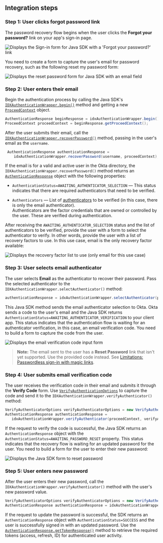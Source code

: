 ## Integration steps

### Step 1: User clicks forgot password link

The password recovery flow begins when the user clicks the **Forgot your password?** link on your app's sign-in page.

<div class="common-image-format">

![Displays the Sign-in form for Java SDK with a 'Forgot your password?' link](/img/oie-embedded-sdk/oie-embedded-sdk-use-case-pwd-recovery-screenshot-forgot-java.png)

</div>

You need to create a form to capture the user's email for password recovery, such as the following reset my password form:

<div class="common-image-format">

![Displays the reset password form for Java SDK with an email field](/img/oie-embedded-sdk/oie-embedded-sdk-use-case-pwd-recovery-screenshot-reset-java.png)

</div>

### Step 2: User enters their email

Begin the authentication process by calling the Java SDK's [`IDXAuthenticationWrapper.begin()`](https://github.com/okta/okta-idx-java/blob/master/api/src/main/java/com/okta/idx/sdk/api/client/IDXAuthenticationWrapper.java#L603) method and getting a new [`ProceedContext`](https://github.com/okta/okta-idx-java/blob/master/api/src/main/java/com/okta/idx/sdk/api/client/ProceedContext.java) object.

```java
AuthenticationResponse beginResponse = idxAuthenticationWrapper.begin();
ProceedContext proceedContext = beginResponse.getProceedContext();
```

After the user submits their email, call the [`IDXAuthenticationWrapper.recoverPassword()`](https://github.com/okta/okta-idx-java/blob/master/api/src/main/java/com/okta/idx/sdk/api/client/IDXAuthenticationWrapper.java#L177) method, passing in the user's email as the `username`.

```java
 AuthenticationResponse authenticationResponse =
    idxAuthenticationWrapper.recoverPassword(username, proceedContext);
```

If the email is for a valid and active user in the Okta directory, the `IDXAuthenticationWrapper.recoverPassword()` method returns an [`AuthenticationResponse`](https://github.com/okta/okta-idx-java/blob/master/api/src/main/java/com/okta/idx/sdk/api/response/AuthenticationResponse.java) object with the following properties:

* `AuthenticationStatus=AWAITING_AUTHENTICATOR_SELECTION` &mdash; This status indicates that there are required authenticators that need to be verified.

* `Authenticators` &mdash; List of [authenticators](https://github.com/okta/okta-idx-java/blob/master/api/src/main/java/com/okta/idx/sdk/api/client/Authenticator.java) to be verified (in this case, there is only the email authenticator). <br>
    Authenticators are the factor credentials that are owned or controlled by the user. These are verified during authentication.

After receiving the `AWAITING_AUTHENTICATOR_SELECTION` status and the list of authenticators to be verified, provide the user with a form to select the authenticator to verify. In other words, provide the user with a list of recovery factors to use. In this use case, email is the only recovery factor available:

<div class="common-image-format">

![Displays the recovery factor list to use (only email for this use case)](/img/oie-embedded-sdk/oie-embedded-sdk-use-case-pwd-recovery-screenshot-choose-auth-java.png)

</div>

### Step 3: User selects email authenticator

The user selects **Email** as the authenticator to recover their password. Pass the selected authenticator to the `IDXAuthenticationWrapper.selectAuthenticator()` method:

```java
authenticationResponse = idxAuthenticationWrapper.selectAuthenticator(proceedContext, authenticator);
```

This Java SDK method sends the email authenticator selection to Okta. Okta sends a code to the user's email and the Java SDK returns `AuthenticationStatus=AWAITING_AUTHENTICATOR_VERIFICATION` to your client app. This status indicates that the authentication flow is waiting for an authenticator verification, in this case, an email verification code. You need to build a form to capture the code from the user.

<div class="common-image-format">

![Displays the email verification code input form](/img/oie-embedded-sdk/oie-embedded-sdk-use-case-pwd-recovery-verify-code-java.png)

</div>

> **Note:** The email sent to the user has a **Reset Password** link that isn't yet supported. Use the provided code instead. See [Limitations: Passwordless sign-in with magic links](/docs/guides/oie-embedded-sdk-limitations/main/#passwordless-sign-in-with-magic-links).

### Step 4: User submits email verification code

The user receives the verification code in their email and submits it through the **Verify Code** form. Use [`VerifyAuthenticationOptions`](https://github.com/okta/okta-idx-java/blob/master/api/src/main/java/com/okta/idx/sdk/api/model/VerifyAuthenticatorOptions.java) to capture the code and send it to the `IDXAuthenticationWrapper.verifyAuthenticator()` method:

```java
VerifyAuthenticatorOptions verifyAuthenticatorOptions = new VerifyAuthenticatorOptions(code);
AuthenticationResponse authenticationResponse =
   idxAuthenticationWrapper.verifyAuthenticator(proceedContext, verifyAuthenticatorOptions);
```

If the request to verify the code is successful, the Java SDK returns an `AuthenticationResponse` object with the `AuthenticationStatus=AWAITING_PASSWORD_RESET` property. This status indicates that the recovery flow is waiting for an updated password for the user. You need to build a form for the user to enter their new password:

<div class="common-image-format">

![Displays the Java SDK form to reset password](/img/oie-embedded-sdk/oie-embedded-sdk-use-case-pwd-recovery-reset-password-java.png)

</div>

### Step 5: User enters new password

After the user enters their new password, call the `IDXAuthenticationWrapper.verifyAuthenticator()` method with the user's new password value.

```java
VerifyAuthenticatorOptions verifyAuthenticatorOptions = new VerifyAuthenticatorOptions(newPassword);
AuthenticationResponse authenticationResponse = idxAuthenticationWrapper.verifyAuthenticator(proceedContext, verifyAuthenticatorOptions);
```

If the request to update the password is successful, the SDK returns an `AuthenticationResponse` object with `AuthenticationStatus=SUCCESS` and the user is successfully signed in with an updated password. Use the [`AuthenticationResponse.getTokenResponse()`](https://github.com/okta/okta-idx-java/blob/master/api/src/main/java/com/okta/idx/sdk/api/response/AuthenticationResponse.java#L43) method to retrieve the required tokens (access, refresh, ID) for authenticated user activity.
